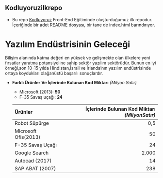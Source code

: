 
 ## Kodluyoruzilkrepo

 - Bu repo [Kodluyoruz](https://www.kodluyoruz.org/) Front-End Eğitiminde oluşturduğumuz ilk repodur. İçeriğinde bir adet README dosyası, bir tane de index.html barındırıyor.

 


# Yazılım Endüstrisinin Geleceği 
Bilişim alanında katma değeri en yüksek ve gelişmekte olan ülkelere yeni fırsatlar 
yaratma potansiyeline sahip sektör yazılım sektörüdür. Bunun en iyi örneği,son 10-15 yılda 
Hindistan,İsrail ve İrlanda’nın yazılım endüstrisinde ortaya koydukları olağanüstü başarılı
sonuçlardır.



* **Farklı Ürünler Ve İçlerinde Bulunan Kod Miktarı** *(Milyon Satır)*
    * Microsoft (2013): **50**
    * F-35 Savaş uçağı: **24**   

    | Ürünler | İçlerinde Bulunan Kod Miktarı *(MilyonSatır)*|
    | :--- | ---: |
    | Robot Süpürge | 0,5 |
    | Microsoft Ofis(2013) | 50 |
    | F-35 Savaş Uçağı | 24 |
    | Google Search | 2.000 |
    | Autocad (2017) | 14 |
    | SAP ABAT (2007) | 238 |

 

 